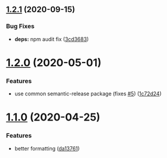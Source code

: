 ## [1.2.1](https://github.com/arbetsmyra/prettier-config/compare/v1.2.0...v1.2.1) (2020-09-15)


### Bug Fixes

* **deps:** npm audit fix ([3cd3683](https://github.com/arbetsmyra/prettier-config/commit/3cd368354fa6bf0270b388c1ae08c413ede6b51b))

# [1.2.0](https://github.com/arbetsmyra/prettier-config/compare/v1.1.0...v1.2.0) (2020-05-01)


### Features

* use common semantic-release package (fixes [#5](https://github.com/arbetsmyra/prettier-config/issues/5)) ([1c72d24](https://github.com/arbetsmyra/prettier-config/commit/1c72d24cfd5fcb654bb4b8cbeb0d700a1627e03a))

# [1.1.0](https://github.com/arbetsmyra/prettier-config/compare/v1.0.3...v1.1.0) (2020-04-25)


### Features

* better formatting ([da13761](https://github.com/arbetsmyra/prettier-config/commit/da137615580b9013c613f80f3b936786d47c5230))
